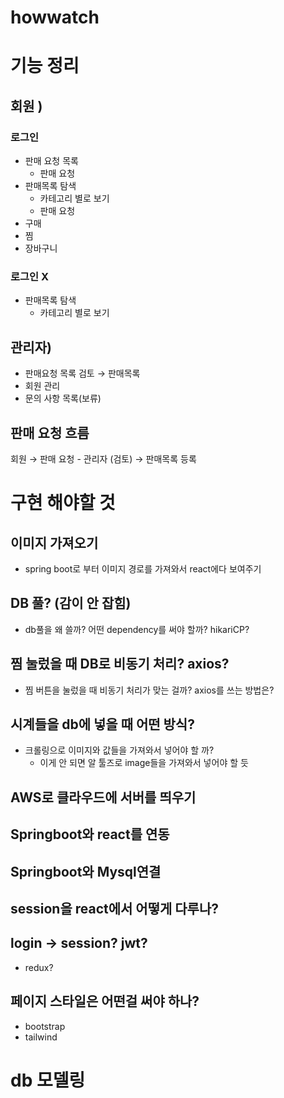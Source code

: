 # howwatch
# 기능 정리

## 회원 )

### 로그인

- 판매 요청 목록
    - 판매 요청
- 판매목록 탐색
    - 카테고리 별로 보기
    - 판매 요청
- 구매
- 찜
- 장바구니

### 로그인 X

- 판매목록 탐색
    - 카테고리 별로 보기

## 관리자)

- 판매요청 목록 검토 → 판매목록
- 회원 관리
- 문의 사항 목록(보류)

## 판매 요청 흐름

회원 → 판매 요청 - 관리자 (검토) → 판매목록 등록

# 구현 해야할 것

## 이미지 가져오기

- spring boot로 부터 이미지 경로를 가져와서 react에다 보여주기

## DB 풀? (감이 안 잡힘)

- db풀을 왜 쓸까? 어떤 dependency를 써야 할까? hikariCP?

## 찜 눌렀을 때  DB로 비동기 처리? axios?

- 찜 버튼을 눌렀을 때 비동기 처리가 맞는 걸까? axios를 쓰는 방법은?

## 시계들을 db에 넣을 때 어떤 방식?

- 크롤링으로 이미지와 값들을 가져와서 넣어야 할 까?
    - 이게 안 되면 알 툴즈로 image들을 가져와서 넣어야 할 듯

## AWS로 클라우드에 서버를 띄우기

## Springboot와 react를 연동

## Springboot와 Mysql연결

## session을 react에서 어떻게 다루나?

## login → session? jwt?

- redux?

## 페이지 스타일은 어떤걸 써야 하나?

- bootstrap
- tailwind

# db 모델링
